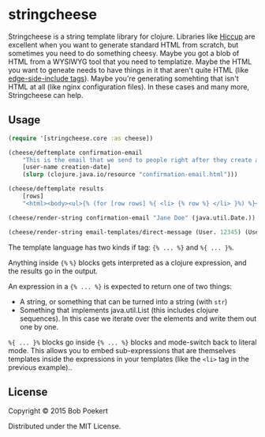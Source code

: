 # stringcheese

Stringcheese is a string template library for clojure. Libraries like [Hiccup](https://github.com/weavejester/hiccup) are excellent when you want to generate standard HTML from scratch, but sometimes you need to do something cheesy. Maybe you got a blob of HTML from a WYSIWYG tool that you need to templatize. Maybe the HTML you want to geneate needs to have things in it that aren't quite HTML (like [edge-side-include tags](https://www.varnish-cache.org/docs/3.0/tutorial/esi.html)). Maybe you're generating somehting that isn't HTML at all (like nginx configuration files). In these cases and many more, Stringcheese can help.

## Usage

```clojure
(require '[stringcheese.core :as cheese])

(cheese/deftemplate confirmation-email
    "This is the email that we send to people right after they create an account."
    [user-name creation-date]
    (slurp (clojure.java.io/resource "confirmation-email.html")))

(cheese/deftemplate results
    [rows]
    "<html><body><ul>{% (for [row rows] %{ <li> {% row %} </li> }%) %}</ul></body></html>")

(cheese/render-string confirmation-email "Jane Doe" (java.util.Date.))

(cheese/render-string email-templates/direct-message (User. 12345) (User. 56789) "howdy")
```

The template language has two kinds if tag: `{% ... %}` and `%{ ... }%`.

Anything inside `{%` `%}` blocks gets interpreted as a clojure expression, and the results go in the output.

An expression in a `{% ... %}` is expected to return one of two things:

* A string, or something that can be turned into a string (with `str`)
* Something that implements java.util.List (this includes clojure sequences). In this case we iterate over the elements and write them out one by one.

`%{ ... }%` blocks go inside `{% ... %}` blocks and mode-switch back to literal mode. This allows you to embed sub-expressions that are themselves templates inside the expressions in your templates (like the `<li>` tag in the previous example).. 

## License

Copyright © 2015 Bob Poekert

Distributed under the MIT License.
